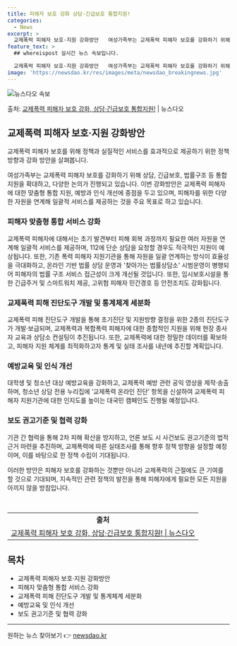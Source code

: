 ```yaml
---
title: 피해자 보호 강화 상담·긴급보호 통합지원!
categories:
  - News
excerpt: >
  교제폭력 피해자 보호·지원 강화방안   여성가족부는 교제폭력 피해자 보호를 강화하기 위해 상담, 긴급보호, …
feature_text: >
  ## whereispost 실시간 뉴스 속보입니다.

  교제폭력 피해자 보호·지원 강화방안   여성가족부는 교제폭력 피해자 보호를 강화하기 위해 상담, 긴급보호, …
image: 'https://newsdao.kr/res/images/meta/newsdao_breakingnews.jpg'
---
```


![뉴스다오 속보](https://newsdao.kr/res/images/meta/newsdao_breakingnews.jpg)

<p>출처: <a href="https://newsdao.kr/4470" rel="dofollow">교제폭력 피해자 보호 강화, 상담·긴급보호 통합지원!</a> | 뉴스다오</p>

<h2 data-ke-size="size26">교제폭력 피해자 보호·지원 강화방안</h2>
교제폭력 피해자 보호를 위해 정책과 실질적인 서비스를 효과적으로 제공하기 위한 정책 방향과 강화 방안을 살펴봅니다.

<p data-ke-size="size16">여성가족부는 교제폭력 피해자 보호를 강화하기 위해 상담, 긴급보호, 법률구조 등 통합 지원을 확대하고, 다양한 논의가 진행되고 있습니다. 이번 강화방안은 교제폭력 피해자에 대한 맞춤형 통합 지원, 예방과 인식 개선에 중점을 두고 있으며, 피해자를 위한 다양한 자원을 연계해 일괄적 서비스를 제공하는 것을 주요 목표로 하고 있습니다.</p>

<h3>피해자 맞춤형 통합 서비스 강화</h3>
<p data-ke-size="size16">교제폭력 피해자에 대해서는 초기 발견부터 피해 회복 과정까지 필요한 여러 자원을 연계해 일괄적 서비스를 제공하며, 112에 단순 상담을 요청할 경우도 적극적인 지원이 예상됩니다. 또한, 기존 폭력 피해자 지원기관을 통해 자원을 일괄 연계하는 방식이 효율성을 극대화하고, 온라인 기반 법률 상담 운영과 '찾아가는 법률상담소' 시범운영이 병행되어 피해자의 법률 구조 서비스 접근성이 크게 개선될 것입니다. 또한, 임시보호시설을 통한 긴급주거 및 스마트워치 제공, 고위험 피해자 민간경호 등 안전조치도 강화됩니다.</p>

<h3>교제폭력 피해 진단도구 개발 및 통계체계 세분화</h3>
<p data-ke-size="size16">교제폭력 피해 진단도구 개발을 통해 초기진단 및 지원방향 결정을 위한 2종의 진단도구가 개발·보급되며, 교제폭력과 복합폭력 피해자에 대한 종합적인 지원을 위해 현장 종사자 교육과 상담소 컨설팅이 추진됩니다. 또한, 교제폭력에 대한 정밀한 데이터를 확보하고, 피해자 지원 체계를 최적화하고자 통계 및 실태 조사를 내년에 추진할 계획입니다.</p>

<h3>예방교육 및 인식 개선</h3>
<p data-ke-size="size16">대학생 및 청소년 대상 예방교육을 강화하고, 교제폭력 예방 관련 공익 영상을 제작·송출하며, 청소년 상담 전용 누리집에 ‘교제폭력 온라인 진단’ 항목을 신설하여 교제폭력 피해자 지원기관에 대한 인지도를 높이는 대국민 캠페인도 진행될 예정입니다.</p>

<h3>보도 권고기준 및 협력 강화</h3>
<p data-ke-size="size16">기관 간 협력을 통해 2차 피해 확산을 방지하고, 언론 보도 시 사건보도 권고기준의 법적 근거 마련을 추진하며, 교제폭력에 따른 실태조사를 통해 향후 정책 방향을 설정할 예정이며, 이를 바탕으로 한 정책 수립이 기대됩니다.</p>

이러한 방안은 피해자 보호를 강화하는 것뿐만 아니라 교제폭력의 근절에도 큰 기여를 할 것으로 기대되며, 지속적인 관련 정책의 발전을 통해 피해자에게 필요한 모든 지원을 아끼지 않을 방침입니다.
<p data-ke-size="size16">&nbsp;</p>

<table>
	<tbody>
		<tr>
			<td style="text-align: center; height: 17px;"><b>출처</b></td>
		</tr>
		<tr>
			<td style="text-align: center; height: 17px;"><a href="https://newsdao.kr/4470">교제폭력 피해자 보호 강화, 상담·긴급보호 통합지원! | 뉴스다오</a></td>
		</tr>
	</tbody>
</table>
<h2 data-ke-size="size26">목차</h2>
<ul>
	<li>교제폭력 피해자 보호·지원 강화방안</li>
	<li>피해자 맞춤형 통합 서비스 강화</li>
	<li>교제폭력 피해 진단도구 개발 및 통계체계 세분화</li>
	<li>예방교육 및 인식 개선</li>
	<li>보도 권고기준 및 협력 강화</li>
</ul>
<hr> 

원하는 뉴스 찾아보기 👉 <a href="https://newsdao.kr" rel="dofollow">newsdao.kr</a>


